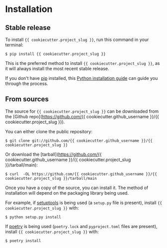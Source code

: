 # Installation


## Stable release

To install ``{{ cookiecutter.project_slug }}``, run this command in your terminal:

```console
$ pip install {{ cookiecutter.project_slug }}
```

This is the preferred method to install ``{{ cookiecutter.project_slug }}``, as it will always install the most recent stable release.

If you don't have [pip](https://pip.pypa.io) installed, this [Python installation guide](http://docs.python-guide.org/en/latest/starting/installation/) can guide
you through the process.

## From sources

The source for ``{{ cookiecutter.project_slug }}`` can be downloaded from the [Github repo](https://github.com/{{ cookiecutter.github_username }}/{{ cookiecutter.project_slug }}).

You can either clone the public repository:

```console
$ git clone git://github.com/{{ cookiecutter.github_username }}/{{ cookiecutter.project_slug }}
```

Or download the [tarball](https://github.com/{{ cookiecutter.github_username }}/{{ cookiecutter.project_slug }}/tarball/main):

```console
$ curl  -OL https://github.com/{{ cookiecutter.github_username }}/{{ cookiecutter.project_slug }}/tarball/main
```

Once you have a copy of the source, you can install it. The method of installation will depend on the packaging library being used.

For example, if [setuptools](https://setuptools.readthedocs.io/en/latest/) is being used (a ``setup.py`` file is present), install ``{{ cookiecutter.project_slug }}`` with:

```console
$ python setup.py install
```

If [poetry](https://python-poetry.org) is being used (``poetry.lock`` and ``pyproject.toml`` files are present), install ``{{ cookiecutter.project_slug }}`` with:

```console
$ poetry install
```
